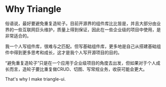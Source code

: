 # Why Triangle
俗语说，最好要避免重复造轮子。目前开源界的组件库比比皆是，并且大部分由业界的一些互联网巨头维护，质量上得到保证，因此在一些企业级的项目中使用，是非常适合的。

我一个人写组件库，很难与之匹配。但写基础组件库，更多地是自己从搭建基础组件中得到更多思考和成长，这才是我个人写开源项目的目的。

“避免重复造轮子”只是在一个应用于企业级项目的角度去出发，但如果对于个人成长而言，造轮子要比重复做CRUD、切图、写常规业务，收获可能会更大。

That's why I make triangle-ui.